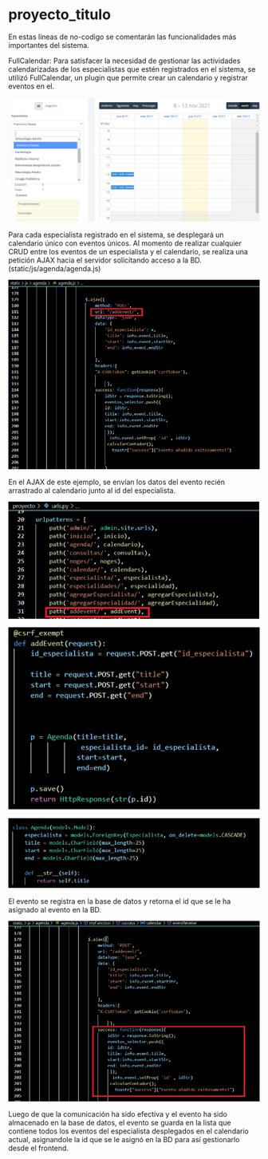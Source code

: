 # proyecto_titulo

En estas líneas de no-codigo se comentarán las funcionalidades más importantes del sistema.

FullCalendar: Para satisfacer la necesidad de gestionar las actividades calendarizadas de los especialistas que estén registrados en el sistema, se utilizó FullCalendar,
un plugin que permite crear un calendario y registrar eventos en el.

![Screenshot](1.png)

Para cada especialista registrado en el sistema, se desplegará un calendario único con eventos únicos. Al momento de realizar cualquier CRUD entre los eventos
de un especialista y el calendario, se realiza una petición AJAX hacia el servidor solicitando acceso a la BD. (static/js/agenda/agenda.js)

![Screenshot](2.png)

En el AJAX de este ejemplo, se envían los datos del evento recién arrastrado al calendario junto al id del especialista.

![Screenshot](3.png)

![Screenshot](4.png)

![Screenshot](5.png)

El evento se registra en la base de datos y retorna el id que se le ha asignado al evento en la BD. 

![Screenshot](6.png)

Luego de que la comunicación ha sido efectiva y el evento ha sido almacenado en la base de datos, el evento se guarda en la lista que contiene todos los eventos del especialista desplegados en el calendario actual, asignandole la id que se le asignó en la BD para así gestionarlo desde el frontend.
